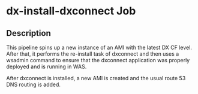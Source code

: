 # dx-install-dxconnect Job

## Description

This pipeline spins up a new instance of an AMI with the latest DX CF level.
After that, it performs the re-install task of dxconnect and then uses a wsadmin command to ensure that
the dxconnect application was properly deployed and is running in WAS.

After dxconnect is installed, a new AMI is created and the usual route 53 DNS routing is added.




